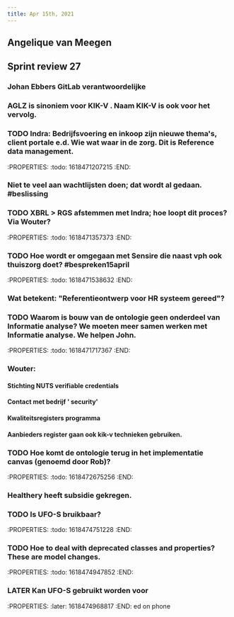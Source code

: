 ```yaml
---
title: Apr 15th, 2021
---
```


## Angelique van Meegen
## Sprint review 27
### Johan Ebbers GitLab verantwoordelijke
### AGLZ is sinoniem voor KIK-V . Naam KIK-V is ook voor het vervolg.
### TODO Indra: Bedrijfsvoering en inkoop zijn nieuwe thema's, client portale e.d. Wie wat waar in de zorg. Dit is Reference data management.
:PROPERTIES:
:todo: 1618471207215
:END:
### Niet te veel aan wachtlijsten doen; dat wordt al gedaan. #beslissing
### TODO XBRL > RGS afstemmen met Indra; hoe loopt dit proces? Via Wouter?
:PROPERTIES:
:todo: 1618471357373
:END:
### TODO Hoe wordt er omgegaan met Sensire die naast vph ook thuiszorg doet? #bespreken15april
:PROPERTIES:
:todo: 1618471538632
:END:
### Wat betekent: "Referentieontwerp voor HR systeem gereed"?
### TODO Waarom is bouw van de ontologie geen onderdeel van Informatie analyse? We moeten meer samen werken met Informatie analyse. We helpen John.
:PROPERTIES:
:todo: 1618471717367
:END:
### Wouter:
#### Stichting NUTS verifiable credentials
#### Contact met bedrijf ' security'
#### Kwaliteitsregisters programma
#### Aanbieders register gaan ook kik-v technieken gebruiken.
### TODO Hoe komt de ontologie terug in het implementatie canvas (genoemd door Rob)?
:PROPERTIES:
:todo: 1618472675256
:END:
###
### Healthery heeft subsidie gekregen.
### TODO Is UFO-S bruikbaar?
:PROPERTIES:
:todo: 1618474751228
:END:
### TODO Hoe to deal with deprecated classes and properties? These are model changes.
:PROPERTIES:
:todo: 1618474947852
:END:
### LATER Kan UFO-S gebruikt worden voor 
:PROPERTIES:
:later: 1618474968817
:END:
ed on phone
##
